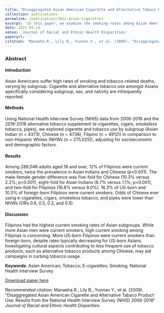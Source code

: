```yaml
---
title: "Disaggregated Asian American Cigarette and Alternative Tabaco Product Use: Results from the National Health Interview Survey (NHIS) 2006-2018"
collection: publications
permalink: /publication/2021-Asian-Cigarettes
excerpt: 'In this paper, we examine the smoking rates among Asian Americans which is under-reported in the literature'
date: 2021-03-14
venue: 'Journal of Racial and Ethnic Health Disparities'
paperurl: ''
citation: 'Manaeha R., Lily B., Yunnan Y., et al. (2009). "Disaggregated Asian American Cigarette and Alternative Tabaco Product Use: Results from the National Health Interview Survey (NHIS) 2006-2018" <i>Journal of Racial and Ethnic Health Disparities</i>.'
---
```

### Abstract
#### Introduction
Asian Americans suffer high rates of smoking and tobacco-related deaths, varying by subgroup. Cigarette and alternative tobacco use amongst Asians specifically considering subgroup, sex, and nativity are infrequently reported.

#### Methods
Using National Health Interview Survey (NHIS) data from 2006-2018 and the 2016-2018 alternative tobacco supplement (e-cigarettes, cigars, smokeless tobacco, pipes), we explored cigarette and tobacco use by subgroup (Asian Indian (n = 4373), Chinese (n = 4736), Filipino (n = 4912)) in comparison to non-Hispanic Whites (NHWs (n = 275,025)), adjusting for socioeconomic and demographic factors.

#### Results
Among 289,046 adults aged 18 and over, 12% of Filipinos were current smokers, twice the prevalence in Asian Indians and Chinese (p<0.001). The male-female gender difference was five-fold for Chinese (10.3% versus 2.2%; p<0.001), eight-fold for Asian Indians (8.7% versus 1.1%; p<0.001), and two-fold for Filipinos (16.8% versus 9.0%). 16.3% of US-born and 10.3% of foreign-born Filipinos were current smokers. Odds of Chinese ever using e-cigarettes, cigars, smokeless tobacco, and pipes were lower than NHWs (ORs 0.6, 0.5, 0.2, and 0.5).

#### Discussion
Filipinos had the highest current smoking rates of Asian subgroups. While more Asian men were current smokers, high current smoking among Filipinas is concerning. More US-born Filipinos were current smokers than foreign-born, despite rates typically decreasing for US-born Asians. Investigating cultural aspects contributing to less frequent use of tobacco products, such as alternative tobacco products among Chinese, may aid campaigns in curbing tobacco usage.

**Keywords**: Asian American; Tobacco; E-cigarettes; Smoking; National Health Interview Survey

[Download paper here]()

Recommended citation: Manaeha R., Lily B., Yunnan Y., et al. (2009). "Disaggregated Asian American Cigarette and Alternative Tabaco Product Use: Results from the National Health Interview Survey (NHIS) 2006-2018" <i>Journal of Racial and Ethnic Health Disparities</i>.